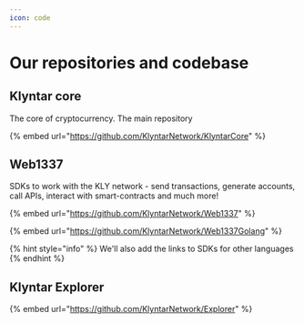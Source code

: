 ```yaml
---
icon: code
---
```


# Our repositories and codebase

## Klyntar core

The core of cryptocurrency. The main repository

{% embed url="https://github.com/KlyntarNetwork/KlyntarCore" %}

## Web1337

SDKs to work with the KLY network - send transactions, generate accounts, call APIs, interact with smart-contracts and much more!

{% embed url="https://github.com/KlyntarNetwork/Web1337" %}

{% embed url="https://github.com/KlyntarNetwork/Web1337Golang" %}

{% hint style="info" %}
We'll also add the links to SDKs for other languages
{% endhint %}

## Klyntar Explorer

{% embed url="https://github.com/KlyntarNetwork/Explorer" %}
